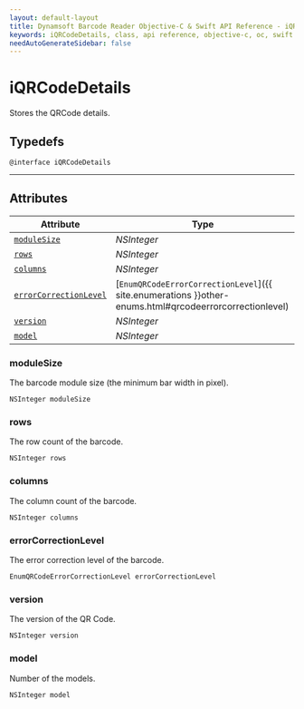 ```yaml
---
layout: default-layout
title: Dynamsoft Barcode Reader Objective-C & Swift API Reference - iQRCodeDetails Class
keywords: iQRCodeDetails, class, api reference, objective-c, oc, swift
needAutoGenerateSidebar: false
---
```



# iQRCodeDetails
Stores the QRCode details.  

## Typedefs

```objc
@interface iQRCodeDetails
```  
  
---
  

## Attributes
  
| Attribute | Type |
|---------- | ---- |
| [`moduleSize`](#modulesize) | *NSInteger* |
| [`rows`](#rows) | *NSInteger* |
| [`columns`](#columns) | *NSInteger* |
| [`errorCorrectionLevel`](#errorcorrectionlevel) | [`EnumQRCodeErrorCorrectionLevel`]({{ site.enumerations }}other-enums.html#qrcodeerrorcorrectionlevel) |
| [`version`](#version) | *NSInteger* |
| [`model`](#model) | *NSInteger* |


### moduleSize
The barcode module size (the minimum bar width in pixel).  
```objc
NSInteger moduleSize
```

### rows
The row count of the barcode.  
```objc
NSInteger rows
```

### columns
The column count of the barcode. 
```objc
NSInteger columns
```

### errorCorrectionLevel
The error correction level of the barcode.  
```objc
EnumQRCodeErrorCorrectionLevel errorCorrectionLevel
```

### version
The version of the QR Code.
```objc
NSInteger version
```

### model
Number of the models.
```objc
NSInteger model
```

